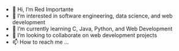 - 👋 Hi, I’m Red Importante
- 👀 I’m interested in software engineering, data science, and web development
- 🌱 I’m currently learning C, Java, Python, and Web Development 
- 💞️ I’m looking to collaborate on web development projects
- 📫 How to reach me ...
